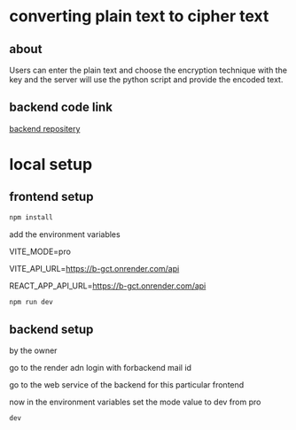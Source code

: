 
# converting plain text to cipher text

## about

Users can enter the plain text and choose the encryption technique with the key and the server will use the python script and provide the encoded text.

## backend code link

[backend repositery](https://github.com/abhishekkumar-ug21/backend-plain-text-to-cipher-text)

# local setup

## frontend setup

```javascript
npm install
```

add the environment variables

VITE_MODE=pro

VITE_API_URL=https://b-gct.onrender.com/api

REACT_APP_API_URL=https://b-gct.onrender.com/api

```javascript
npm run dev
```

## backend setup

by the owner

go to the render adn login with forbackend mail id

go to the web service of the backend for this particular frontend

now in the environment variables set the mode value to dev from pro

```javascript
dev
```
